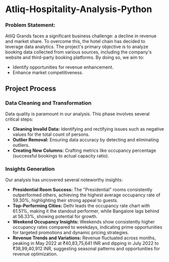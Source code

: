 # Atliq-Hospitality-Analysis-Python

### Problem Statement:<br>
AtliQ Grands faces a significant business challenge: a decline in revenue and market share. To overcome this, the hotel chain has decided to leverage data analytics. The project's primary objective is to analyze booking data collected from various sources, including the company's website and third-party booking platforms. By doing so, we aim to:

<ul>
  <li>Identify opportunities for revenue enhancement.</li>
  <li>Enhance market competitiveness.</li>
</ul>

## Project Process<br>
### Data Cleaning and Transformation<br>
Data quality is paramount in our analysis. This phase involves several critical steps:
<ul>
  <li><b>Cleaning Invalid Data:</b> Identifying and rectifying issues such as negative values for the total count of persons.</li>
  <li><b>Outlier Removal:</b> Ensuring data accuracy by detecting and eliminating outliers.</li>
  <li><b>Creating New Columns:</b> Crafting metrics like occupancy percentage (successful bookings to actual capacity ratio).</li>
</ul>

### Insights Generation<br>
Our analysis has uncovered several noteworthy insights:
<ul>
  <li><b>Presidential Room Success:</b> The "Presidential" rooms consistently outperformed others, achieving the highest average occupancy rate of 59.30%, highlighting their strong appeal to guests.</li>
  <li><b>Top-Performing Cities:</b> Delhi leads the occupancy rate chart with 61.51%, making it the standout performer, while Bangalore lags behind at 56.33%, showing potential for growth.</li>
  <li><b>Weekend Occupancy Insights:</b> Weekends show consistently higher occupancy rates compared to weekdays, indicating prime opportunities for targeted promotions and dynamic pricing strategies.</li>
  <li><b>Revenue Trends and Variations:</b> Revenue fluctuated across months, peaking in May 2022 at ₹40,83,75,641 INR and dipping in July 2022 to ₹38,99,40,912 INR, suggesting seasonal patterns and opportunities for revenue optimization.</li>
</ul>
